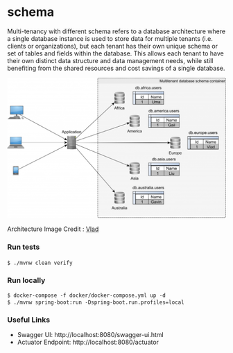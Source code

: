 # schema

Multi-tenancy with different schema refers to a database architecture where a single database instance is used to store data for multiple tenants (i.e. clients or organizations), but each tenant has their own unique schema or set of tables and fields within the database. This allows each tenant to have their own distinct data structure and data management needs, while still benefiting from the shared resources and cost savings of a single database.

![](../../../images/MultitenancyDatabaseSchema-1024x657.png)

Architecture Image Credit : [Vlad](https://twitter.com/vlad_mihalcea)

### Run tests
`$ ./mvnw clean verify`

### Run locally
```
$ docker-compose -f docker/docker-compose.yml up -d
$ ./mvnw spring-boot:run -Dspring-boot.run.profiles=local
```


### Useful Links
* Swagger UI: http://localhost:8080/swagger-ui.html
* Actuator Endpoint: http://localhost:8080/actuator
